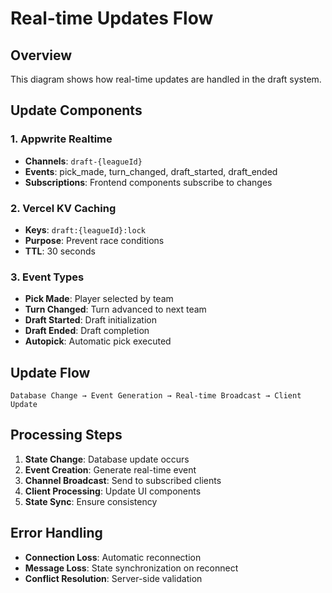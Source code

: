 # Real-time Updates Flow

## Overview
This diagram shows how real-time updates are handled in the draft system.

## Update Components

### 1. Appwrite Realtime
- **Channels**: `draft-{leagueId}`
- **Events**: pick_made, turn_changed, draft_started, draft_ended
- **Subscriptions**: Frontend components subscribe to changes

### 2. Vercel KV Caching
- **Keys**: `draft:{leagueId}:lock`
- **Purpose**: Prevent race conditions
- **TTL**: 30 seconds

### 3. Event Types
- **Pick Made**: Player selected by team
- **Turn Changed**: Turn advanced to next team
- **Draft Started**: Draft initialization
- **Draft Ended**: Draft completion
- **Autopick**: Automatic pick executed

## Update Flow
```
Database Change → Event Generation → Real-time Broadcast → Client Update
```

## Processing Steps
1. **State Change**: Database update occurs
2. **Event Creation**: Generate real-time event
3. **Channel Broadcast**: Send to subscribed clients
4. **Client Processing**: Update UI components
5. **State Sync**: Ensure consistency

## Error Handling
- **Connection Loss**: Automatic reconnection
- **Message Loss**: State synchronization on reconnect
- **Conflict Resolution**: Server-side validation

